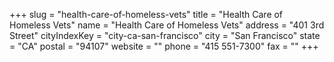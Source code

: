 +++
slug = "health-care-of-homeless-vets"
title = "Health Care of Homeless Vets"
name = "Health Care of Homeless Vets"
address = "401 3rd Street"
cityIndexKey = "city-ca-san-francisco"
city = "San Francisco"
state = "CA"
postal = "94107"
website = ""
phone = "415 551-7300"
fax = ""
+++
